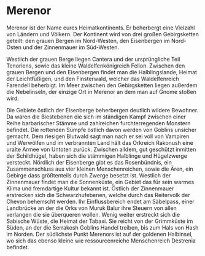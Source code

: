 # Merenor
Merenor ist der Name eures Heimatkontinents. Er
beherbergt eine Vielzahl von Ländern und Völkern. Der
Kontinent wird von drei großen Gebirgsketten geteilt: den
grauen Bergen im Nord-Westen, den Eisenbergen im Nord-
Osten und der Zinnenmauer im Süd-Westen.

Westlich der grauen Berge liegen Cantera und der
ursprüngliche Teil Tenoriens, sowie das kleine
Waldelfenkönigreich Felion.
Zwischen den grauen Bergen und den Eisenbergen findet
man die Halblingslande, Heimat der Leichtfüßigen, und den
Finsterwald, welcher das Waldelfenreich Farendell beherbigt.
Im Meer zwischen den Gebirgsketten liegen außerdem die
Nebelinseln, der einzige Ort in Merenor an dem man auf
Gnome stoßen wird.

Die Gebiete östlich der Eisenberge beherbergen deutlich
wildere Bewohner. Da wären die Biestebenen die sich im
ständigen Kampf zwischen einer Reihe barbarischer Stämme
und zahlreichen furchterregenden Monstern befindet. Die
rottenden Sümpfe östlich davon werden von Goblins unsicher
gemacht. Dem riesigen Blutwald sagt man nach er sei voll
von Vampiren und Werwölfen und im verbrannten Land hält
das Orkreich Rakonush eine uralte Armee von Untoten
zurück. Zwischen alldem, gut geschützt inmitten der
Schildhügel, haben sich die stämmigen Halblinge und
Hügelzwerge versteckt.
Nördlich der Eisenberge gibt es das Rosenbündnis, ein
Zusammenschluss aus vier kleinen Menschenreichen, sowie
die Ären, ein Gebirge dass größtenteils durch Zwerge besetzt
ist.
Westlich der Zinnenmauer findet man die Sonnenküste,
ein Gebiet das für sein warmes Klima und fremdartige Kultur
bekannt ist.
Östlich der Zinnenmauer erstrecken sich die
Schwarzhufebenen, welche durch das Reitervolk der Chevon
beherrscht werden.
Ihr Einflussbereich endet am Säbelpass, einer Landbrücke
an der die Orks von Muruk Balur ihre Steuern von allen
verlangen die sie überqueren wollen.
Wenig weiter erstreckt sich die Sabische Wüste, die
Heimat der Tabaxi. Sie reicht von der Grimmküste im Süden,
an der die Serrakosh Goblins Handel treiben, bis zum Hals
von Hash im Norden.
Der südlichste Punkt Merenors ist auf der goldenen
Halbinsel, wo sich das ebenso kleine wie ressourcenreiche
Menschenreich Destrenia befindet.